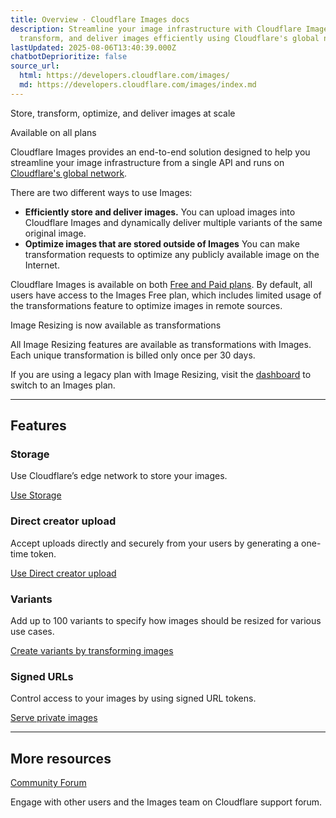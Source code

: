 ```yaml
---
title: Overview · Cloudflare Images docs
description: Streamline your image infrastructure with Cloudflare Images. Store,
  transform, and deliver images efficiently using Cloudflare's global network.
lastUpdated: 2025-08-06T13:40:39.000Z
chatbotDeprioritize: false
source_url:
  html: https://developers.cloudflare.com/images/
  md: https://developers.cloudflare.com/images/index.md
---
```


Store, transform, optimize, and deliver images at scale

Available on all plans

Cloudflare Images provides an end-to-end solution designed to help you streamline your image infrastructure from a single API and runs on [Cloudflare's global network](https://www.cloudflare.com/network/).

There are two different ways to use Images:

* **Efficiently store and deliver images.** You can upload images into Cloudflare Images and dynamically deliver multiple variants of the same original image.
* **Optimize images that are stored outside of Images** You can make transformation requests to optimize any publicly available image on the Internet.

Cloudflare Images is available on both [Free and Paid plans](https://developers.cloudflare.com/images/pricing/). By default, all users have access to the Images Free plan, which includes limited usage of the transformations feature to optimize images in remote sources.

Image Resizing is now available as transformations

All Image Resizing features are available as transformations with Images. Each unique transformation is billed only once per 30 days.

If you are using a legacy plan with Image Resizing, visit the [dashboard](https://dash.cloudflare.com/) to switch to an Images plan.

***

## Features

### Storage

Use Cloudflare’s edge network to store your images.

[Use Storage](https://developers.cloudflare.com/images/upload-images/)

### Direct creator upload

Accept uploads directly and securely from your users by generating a one-time token.

[Use Direct creator upload](https://developers.cloudflare.com/images/upload-images/direct-creator-upload/)

### Variants

Add up to 100 variants to specify how images should be resized for various use cases.

[Create variants by transforming images](https://developers.cloudflare.com/images/transform-images)

### Signed URLs

Control access to your images by using signed URL tokens.

[Serve private images](https://developers.cloudflare.com/images/manage-images/serve-images/serve-private-images)

***

## More resources

[Community Forum](https://community.cloudflare.com/c/developers/images/63)

Engage with other users and the Images team on Cloudflare support forum.
